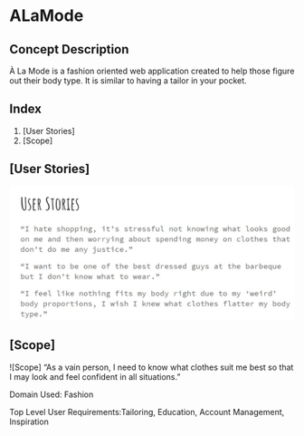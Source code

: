 # ALaMode
## Concept Description
À La Mode is a fashion oriented web application created to help those figure out their body type. 
It is similar to having a tailor in your pocket.

## Index

1. [User Stories] <br>
2. [Scope] <br>

## [User Stories] 
![User Stories](https://github.com/victory-ah/ALaMode/blob/master/RoughALaMode/userstories.jpg)

## [Scope]
![Scope] 
“As a vain person, I need to know what clothes suit me best so that I may look and feel confident in all situations.”

Domain Used: Fashion

Top Level User Requirements:Tailoring, Education, Account Management, Inspiration






